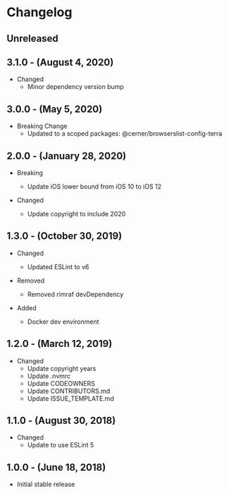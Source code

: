 # Changelog

## Unreleased

## 3.1.0 - (August 4, 2020)

* Changed
  * Minor dependency version bump

## 3.0.0 - (May 5, 2020)

* Breaking Change
  * Updated to a scoped packages: @cerner/browserslist-config-terra

## 2.0.0 - (January 28, 2020)

* Breaking
  * Update iOS lower bound from iOS 10 to iOS 12

* Changed
  * Update copyright to include 2020

## 1.3.0 - (October 30, 2019)

* Changed
  * Updated ESLint to v6

* Removed
  * Removed rimraf devDependency

* Added
  * Docker dev environment

## 1.2.0 - (March 12, 2019)

* Changed
  * Update copyright years
  * Update .nvmrc
  * Update CODEOWNERS
  * Update CONTRIBUTORS.md
  * Update ISSUE_TEMPLATE.md

## 1.1.0 - (August 30, 2018)

* Changed
  * Update to use ESLint 5

## 1.0.0 - (June 18, 2018)

* Initial stable release
